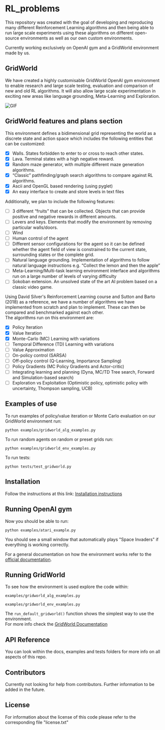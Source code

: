 # RL_problems

This repository was created with the goal of developing and reproducing many different Reinforcement Learning algorithms 
and then being able to run large scale experiments using these algorithms on different open-source 
environments as well as our own custom environments.  

Currently working exclusively on OpenAI gym and a GridWorld environment made by us.

## GridWorld

We have created a highly customisable GridWorld OpenAI gym environment to enable research and large scale testing, evaluation and comparison of new and old RL algorithms. 
It will also allow large scale experimentation in exciting new areas like language grounding, Meta-Learning and Exploration.

![GIF](docs/maze_solver_BFS_10_times.gif)

## GridWorld features and plans section

This environment defines a bidimensional grid representing the world as a discrete state and action space which includes the following entities that can be customized:
- [x] Walls. States forbidden to enter to or cross to reach other states.
- [x] Lava. Terminal states with a high negative reward.
- [x] Random maze generator, with multiple different maze generation algorithms.
- [x] “Classic” pathfinding/graph search algorithms to compare against RL algorithms.
- [x] Ascii and OpenGL based rendering (using pyglet)
- [x] An easy interface to create and store levels in text files

Additionally, we plan to include the following features:
- [ ] 3 different “fruits” that can be collected. Objects that can provide positive and negative rewards in different amounts. 
- [ ] Levers and keys. Elements that modify the environment by removing particular walls/doors.
- [ ] Wind
- [ ] Human control of the agent
- [ ] Different sensor configurations for the agent so it can be defined whether the agent field of view is constrained to the current state, surrounding states or the complete grid.
- [ ] Natural language grounding. Implementation of algorithms to follow natural language instructions e.g. “Collect the lemon and then the apple”
- [ ] Meta-Learning/Multi-task learning environment interface and algorithms run on a large number of levels of varying difficulty
- [ ] Sokoban extension. An unsolved state of the art AI problem based on a classic video game.

Using David Silver's Reinforcement Learning course and Sutton and Barto (2018) as a reference,
we have a number of algorithms we have implemented from scratch and plan to implement. 
These can then be compared and benchmarked against each other.  
The algorithms run on this environment are:
- [x] Policy Iteration
- [x] Value Iteration
- [x] Monte-Carlo (MC) Learning with variations
- [ ] Temporal Difference (TD) Learning with variations
- [ ] Value Approximation
- [ ] On-policy control (SARSA) 
- [ ] Off-policy control (Q-Learning, Importance Sampling)
- [ ] Policy Gradients (MC Policy Gradients and Actor-critic)
- [ ] Integrating learning and planning (Dyna, MC/TD Tree search, Forward and Simulation-based search)
- [ ] Exploration vs Exploitation (Optimistic policy, optimistic policy with uncertainty, Thompson sampling, UCB)

## Examples of use

To run examples of policy/value iteration or Monte Carlo evaluation on our GridWorld environment run:  

`python examples/gridworld_alg_examples.py`

To run random agents on random or preset grids run:

`python examples/gridworld_env_examples.py`

To run tests:  

`python tests/test_gridworld.py`

## Installation

Follow the instructions at this link: [Installation instructions](https://github.com/beduffy/RL_problems/tree/master/docs/Installation.md)

## Running OpenAI gym

Now you should be able to run: 

`python examples/atari_example.py`

You should see a small window that automatically plays "Space Invaders" if everything is working correctly.

For a general documentation on how the environment works refer to the [official documentation](https://gym.openai.com/docs).

## Running GridWorld

To see how the environment is used explore the code within:

`examples/gridworld_alg_examples.py`

`examples/gridworld_env_examples.py`

The `run_default_gridworld()` function shows the simplest way to use the environment.  
For more info check the [GridWorld Documentation](https://github.com/beduffy/RL_problems/tree/master/docs/GridWorld.md)

## API Reference

You can look within the docs, examples and tests folders for more info on all aspects of this repo. 

## Contributors

Currently not looking for help from contributors. Further information to be added in the future.

## License

For information about the license of this code please refer to the corresponding file "license.txt"
